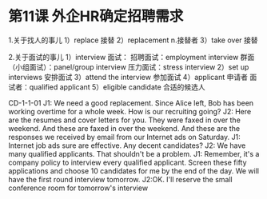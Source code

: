 # 第11课 外企HR确定招聘需求

1.关于找人的事儿
1）replace 接替
2）replacement n.接替者
3）take over 接替

2.关于面试的事儿
1）interview 面试：
招聘面试：employment interview
群面（小组面试）：panel/group interview
压力面试：stress interview
2）set up interviews 安排面试
3）attend the interview 参加面试
4）applicant 申请者 面试者：qualified applicant
5）eligible candidate 合适的候选人




CD-1-1-01
J1: We need a good replacement. Since Alice left, Bob has been working overtime for a whole week. How is our recruiting going?
J2: Here are the resumes and cover letters for you. They were faxed in over the weekend. And these are faxed in over the weekend. And these are the responses we received by email from our Internet ads on Saturday.
J1: Internet job ads sure are effective. Any decent candidates?
J2: We have many qualified applicants. That shouldn't be a problem.
J1: Remember, it's a company policy to interview every qualified applicant. Screen these fifty applications and choose 10 candidates for me by the end of the day. We will have the first round interview tomorrow.
J2:OK. I'll reserve the small conference room for tomorrow's interview
